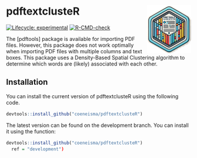 
<!-- README.md is generated from README.Rmd. Please edit that file -->

# pdftextclusteR <img src="man/figures/logo.png" align="right" height="132"/>

<!-- badges: start -->

[![Lifecycle:
experimental](https://img.shields.io/badge/lifecycle-experimental-orange.svg)](https://lifecycle.r-lib.org/articles/stages.html#experimental)
[![R-CMD-check](https://github.com/coeneisma/pdftextclusteR/actions/workflows/R-CMD-check.yaml/badge.svg)](https://github.com/coeneisma/pdftextclusteR/actions/workflows/R-CMD-check.yaml)
<!-- badges: end -->

The \[pdftools\] package is available for importing PDF files. However,
this package does not work optimally when importing PDF files with
multiple columns and text boxes. This package uses a Density-Based
Spatial Clustering algorithm to determine which words are (likely)
associated with each other.

## Installation

You can install the current version of pdftextclusteR using the
following code.

``` r
devtools::install_github("coeneisma/pdftextclusteR")
```

The latest version can be found on the development branch. You can
install it using the function:

``` r
devtools::install_github("coeneisma/pdftextclusteR")
  ref = "development")
```
